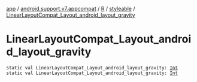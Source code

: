 [app](../../../index.md) / [android.support.v7.appcompat](../../index.md) / [R](../index.md) / [styleable](index.md) / [LinearLayoutCompat_Layout_android_layout_gravity](./-linear-layout-compat_-layout_android_layout_gravity.md)

# LinearLayoutCompat_Layout_android_layout_gravity

`static val LinearLayoutCompat_Layout_android_layout_gravity: `[`Int`](https://kotlinlang.org/api/latest/jvm/stdlib/kotlin/-int/index.html)
`static val LinearLayoutCompat_Layout_android_layout_gravity: `[`Int`](https://kotlinlang.org/api/latest/jvm/stdlib/kotlin/-int/index.html)